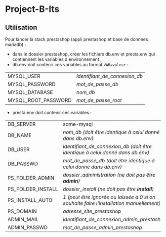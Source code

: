 # Project-B-Its

## Utilisation
Pour lancer la stack prestashop (appli prestashop et base de données mariadb) :  
- dans le dossier  prestashop, créer les fichiers db.env et presta.env qui contiennent les variables d'environnement ;
- db.env doit contenir ces variables au format ```VAR=valeur``` :  

<table><tr><td>MYSQL_USER</td><td><em>identifiant_de_connexion_db</em></td></tr>
	<tr><td>MYSQL_PASSWORD</td><td><em>mot_de_passe_db</em></td></tr>
	<tr><td>MYSQL_DATABASE</td><td><em>nom_db</em></td></tr>
	<tr><td>MYSQL_ROOT_PASSWORD</td><td><em>mot_de_passe_root</em></td></tr></table>

- presta.env doit contenir ces variables :

<table>
	<tr><td>DB_SERVER</td><td>some-mysql</td></tr>
	<tr><td>DB_NAME</td><td><em>nom_db (doit être identique à celui donné dans db.env)</em></td></tr>
	<tr><td>DB_USER</td><td><em>identifiant_de_connexion_db (doit être identique à celui donné dans db.env)</em></td></tr>
	<tr><td>DB_PASSWD</td><td><em>mot_de_passe_db (doit être identique à celui donné dans db.env)</em></td></tr>
	<tr><td>PS_FOLDER_ADMIN</td><td><em>dossier_administration (ne doit pas être <b>admin</b>)</em></td></tr>
	<tr><td>PS_FOLDER_INSTALL</td><td><em>dossier_install (ne doit pas être <b>install</b>)</em></td></tr>
	<tr><td>PS_INSTALL_AUTO</td><td><em>1 (peut être ignorée ou laissée à 0 si on souhaite faire l'installation manuellement)</em></td></tr>
	<tr><td>PS_DOMAIN</td><td><em>adresse_site_prestashop</em></td></tr>
	<tr><td>ADMIN_MAIL</td><td><em>identifiant_de_connexion_admin_prestashop</em></td></tr>
	<tr><td>ADMIN_PASSWD</td><td><em>mot_de_passe_admin_prestashop</em></td></tr>
</table>